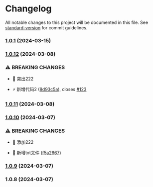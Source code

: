 # Changelog

All notable changes to this project will be documented in this file. See [standard-version](https://github.com/conventional-changelog/standard-version) for commit guidelines.

### [1.0.1](https://github.com/cxg1990/project/compare/v1.0.12...v1.0.1) (2024-03-15)

### [1.0.12](https://github.com/cxg1990/project/compare/v1.0.11...v1.0.12) (2024-03-08)


### ⚠ BREAKING CHANGES

* 🧨 突出222

* ⚡️ 新增代码2 ([8d93c5a](https://github.com/cxg1990/project/commit/8d93c5a7082fb47e9653ce3b423251020a6da011)), closes [#123](https://github.com/cxg1990/project/issues/123)

### [1.0.11](https://github.com/cxg1990/project/compare/v1.0.10...v1.0.11) (2024-03-08)

### [1.0.10](https://github.com/cxg1990/project/compare/v1.0.9...v1.0.10) (2024-03-07)


### ⚠ BREAKING CHANGES

* 🧨 添加222

* 💍 新增txt文件 ([f5a2667](https://github.com/cxg1990/project/commit/f5a2667de7d375fe31553607d4dfd33c4d6457ac))

### [1.0.9](https://github.com/cxg1990/project/compare/v1.0.8...v1.0.9) (2024-03-07)

### 1.0.8 (2024-03-07)
